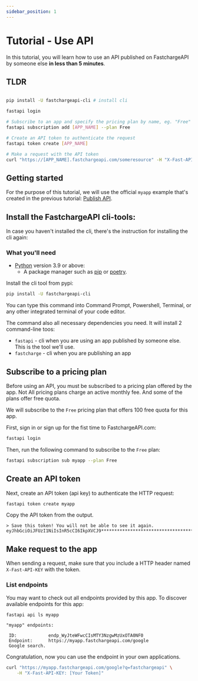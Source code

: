 ```yaml
---
sidebar_position: 1
---
```


# Tutorial - Use API

In this tutorial, you will learn how to use an API published on FastchargeAPI by
someone else **in less than 5 minutes**.

## TLDR

```bash

pip install -U fastchargeapi-cli # install cli

fastapi login

# Subscribe to an app and specify the pricing plan by name, eg. "Free"
fastapi subscription add [APP_NAME] --plan Free

# Create an API token to authenticate the request
fastapi token create [APP_NAME]

# Make a request with the API token
curl "https://[APP_NAME].fastchargeapi.com/someresource" -H "X-Fast-API-KEY: [Your Token]"
```

## Getting started

For the purpose of this tutorial, we will use the official `myapp` example
that's created in the previous tutorial: [Publish API](./intro-publish-api.md).

## Install the FastchargeAPI cli-tools:

In case you haven't installed the cli, there's the instruction for installing the cli again:

### What you'll need

- [Python](https://www.python.org/) version 3.9 or above:
  - A package manager such as [pip](https://pypi.org/project/pip/) or
    [poetry](https://python-poetry.org/).

Install the cli tool from pypi:

```bash
pip install -U fastchargeapi-cli
```

You can type this command into Command Prompt, Powershell, Terminal, or any other integrated terminal of your code editor.

The command also all necessary dependencies you need. It will install 2 command-line toos:

- `fastapi` - cli when you are using an app published by someone else. This is the tool we'll use.
- `fastcharge` - cli when you are publishing an app

## Subscribe to a pricing plan

Before using an API, you must be subscribed to a pricing plan offered by the
app. Not All pricing plans charge an active monthly fee. And some of the
plans offer free quota.

We will subscribe to the `Free` pricing plan that offers 100 free quota for this app.

First, sign in or sign up for the fist time to FastchargeAPI.com:

```bash
fastapi login
```

Then, run the following command to subscribe to the `Free` plan:

```bash
fastapi subscription sub myapp --plan Free
```

## Create an API token

Next, create an API token (api key) to authenticate the HTTP request:

```bash
fastapi token create myapp
```

Copy the API token from the output.

```
> Save this token! You will not be able to see it again.
eyJhbGciOiJFUzI1NiIsInR5cCI6IkpXVCJ9************************************
```

## Make request to the app

When sending a request, make sure that you include a HTTP header named
`X-Fast-API-KEY` with the token.

### List endpoints

You may want to check out all endpoints provided by this app. To discover
available endpoints for this app:

```bash
fastapi api ls myapp
```

```
"myapp" endpoints:

 ID:            endp_WyJteWFwcCIsMTY3NzgwMzUxOTA0NF0
 Endpoint:      https://myapp.fastchargeapi.com/google
 Google search.
```

Congratulation, now you can use the endpoint in your own applications.

```bash
curl "https://myapp.fastchargeapi.com/google?q=fastchargeapi" \
    -H "X-Fast-API-KEY: [Your Token]"
```
